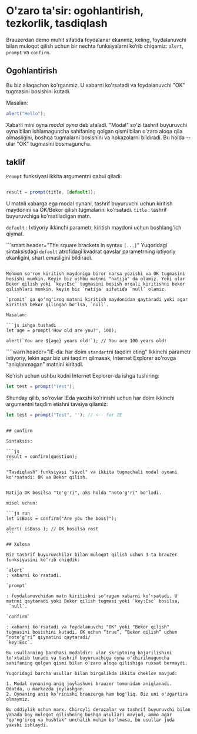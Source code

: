 # O'zaro ta'sir: ogohlantirish, tezkorlik, tasdiqlash

Brauzerdan demo muhit sifatida foydalanar ekanmiz, keling, foydalanuvchi bilan muloqot qilish uchun bir nechta funksiyalarni ko‘rib chiqamiz:  `alert`,
 `prompt` va `confirm`.

## Ogohlantirish

Bu biz allaqachon ko'rganmiz. U xabarni ko'rsatadi va foydalanuvchi "OK" tugmasini bosishini kutadi.

Masalan:

```js ishga tushadi
alert("Hello");
```

Xabarli mini oyna *modal oyna* deb ataladi. "Modal" so'zi tashrif buyuruvchi oyna bilan ishlamaguncha sahifaning qolgan qismi bilan o'zaro aloqa qila olmasligini, boshqa tugmalarni bosishini va hokazolarni bildiradi. Bu holda -- ular "OK" tugmasini bosmaguncha.

## taklif

`Prompt` funksiyasi ikkita argumentni qabul qiladi:

```js go'zallashtirmaydi

result = prompt(title, [default]);
```

U matnli xabarga ega modal oynani, tashrif buyuruvchi uchun kiritish maydonini va OK/Bekor qilish tugmalarini ko'rsatadi.
`title`
: tashrif buyuruvchiga ko'rsatiladigan matn.

`default`
: Ixtiyoriy ikkinchi parametr, kiritish maydoni uchun boshlang'ich qiymat.

```smart header="The square brackets in syntax `[...]`"
Yuqoridagi sintaksisdagi `default` atrofidagi kvadrat qavslar parametrning ixtiyoriy ekanligini, shart emasligini bildiradi.
```

Mehmon so'rov kiritish maydoniga biror narsa yozishi va OK tugmasini bosishi mumkin. Keyin biz ushbu matnni "natija" da olamiz. Yoki ular Bekor qilish yoki `key:Esc` tugmasini bosish orqali kiritishni bekor qilishlari mumkin, keyin biz `natija` sifatida `null` olamiz.

`promit` ga qo'ng'iroq matnni kiritish maydonidan qaytaradi yoki agar kiritish bekor qilingan bo'lsa, `null`.

Masalan:

```js ishga tushadi
let age = prompt('How old are you?', 100);

alert(`You are ${age} years old!`); // You are 100 years old!
```

````warn header="IE-da: har doim `standart`ni taqdim eting"
Ikkinchi parametr ixtiyoriy, lekin agar biz uni taqdim qilmasak, Internet Explorer so'rovga "aniqlanmagan" matnini kiritadi.

Ko'rish uchun ushbu kodni Internet Explorer-da ishga tushiring:

```js ishga tushadi.
let test = prompt("Test");
```

Shunday qilib, so'rovlar IEda yaxshi ko'rinishi uchun har doim ikkinchi argumentni taqdim etishni tavsiya qilamiz:

```js ishga tushadi
let test = prompt("Test", ''); // <-- for IE
```
````

## confirm

Sintaksis:

```js
result = confirm(question);
```

"Tasdiqlash" funksiyasi "savol" va ikkita tugmachali modal oynani ko'rsatadi: OK va Bekor qilish.


Natija OK bosilsa "to'g'ri", aks holda "noto'g'ri" bo'ladi.

misol uchun:

```js run
let isBoss = confirm("Are you the boss?");

alert( isBoss ); // OK bosilsa rost
```

## Xulosa

Biz tashrif buyuruvchilar bilan muloqot qilish uchun 3 ta brauzer funksiyasini ko‘rib chiqdik:

`alert`
: xabarni ko'rsatadi.

`prompt`

: foydalanuvchidan matn kiritishni soʻragan xabarni koʻrsatadi. U matnni qaytaradi yoki Bekor qilish tugmasi yoki `key:Esc` bosilsa,
 `null`.

`confirm`

: xabarni ko'rsatadi va foydalanuvchi "OK" yoki "Bekor qilish" tugmasini bosishini kutadi. OK uchun “true”, “Bekor qilish” uchun “noto‘g‘ri” qiymatini qaytaradi/
`key:Esc`.

Bu usullarning barchasi modaldir: ular skriptning bajarilishini to'xtatib turadi va tashrif buyuruvchiga oyna o'chirilmaguncha sahifaning qolgan qismi bilan o'zaro aloqa qilishiga ruxsat bermaydi.

Yuqoridagi barcha usullar bilan birgalikda ikkita cheklov mavjud:

1. Modal oynaning aniq joylashuvi brauzer tomonidan aniqlanadi. Odatda, u markazda joylashgan.
2. Oynaning aniq ko'rinishi brauzerga ham bog'liq. Biz uni o'zgartira olmaymiz.

Bu oddiylik uchun narx. Chiroyli derazalar va tashrif buyuruvchi bilan yanada boy muloqot qilishning boshqa usullari mavjud, ammo agar "qo'ng'iroq va hushtak" unchalik muhim bo'lmasa, bu usullar juda yaxshi ishlaydi.